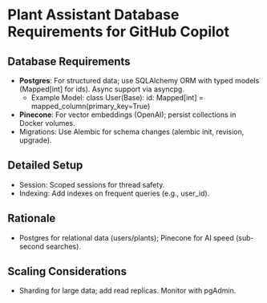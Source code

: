 # Plant Assistant Database Requirements for GitHub Copilot

## Database Requirements
- **Postgres**: For structured data; use SQLAlchemy ORM with typed models (Mapped[int] for ids). Async support via asyncpg.
  - Example Model: class User(Base): id: Mapped[int] = mapped_column(primary_key=True)
- **Pinecone**: For vector embeddings (OpenAI); persist collections in Docker volumes.
- Migrations: Use Alembic for schema changes (alembic init, revision, upgrade).

## Detailed Setup
- Session: Scoped sessions for thread safety.
- Indexing: Add indexes on frequent queries (e.g., user_id).

## Rationale
- Postgres for relational data (users/plants); Pinecone for AI speed (sub-second searches).

## Scaling Considerations
- Sharding for large data; add read replicas. Monitor with pgAdmin.

